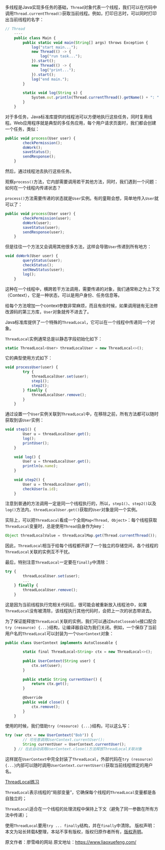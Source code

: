 


多线程是Java实现多任务的基础，`Thread`对象代表一个线程，我们可以在代码中调用`Thread.currentThread()`获取当前线程。例如，打印日志时，可以同时打印出当前线程的名字：


```js 
// Thread
    ----
    public class Main {
        public static void main(String[] args) throws Exception {
            log("start main...");
            new Thread(() -> {
                log("run task...");
            }).start();
            new Thread(() -> {
                log("print...");
            }).start();
            log("end main.");
        }
    
        static void log(String s) {
            System.out.println(Thread.currentThread().getName() + ": " + s);
        }
    }
```

对于多任务，Java标准库提供的线程池可以方便地执行这些任务，同时复用线程。Web应用程序就是典型的多任务应用，每个用户请求页面时，我们都会创建一个任务，类似：


```js 
public void process(User user) {
        checkPermission();
        doWork();
        saveStatus();
        sendResponse();
    }
```

然后，通过线程池去执行这些任务。

观察`process()`方法，它内部需要调用若干其他方法，同时，我们遇到一个问题：如何在一个线程内传递状态？

`process()`方法需要传递的状态就是`User`实例。有的童鞋会想，简单地传入`User`就可以了：

```js 
public void process(User user) {
        checkPermission(user);
        doWork(user);
        saveStatus(user);
        sendResponse(user);
    }
```

但是往往一个方法又会调用其他很多方法，这样会导致`User`传递到所有地方：


```js 
void doWork(User user) {
        queryStatus(user);
        checkStatus();
        setNewStatus(user);
        log();
    }
```

这种在一个线程中，横跨若干方法调用，需要传递的对象，我们通常称之为上下文（Context），它是一种状态，可以是用户身份、任务信息等。

给每个方法增加一个context参数非常麻烦，而且有些时候，如果调用链有无法修改源码的第三方库，`User`对象就传不进去了。

Java标准库提供了一个特殊的`ThreadLocal`，它可以在一个线程中传递同一个对象。

`ThreadLocal`实例通常总是以静态字段初始化如下：

```js 
static ThreadLocal<User> threadLocalUser = new ThreadLocal<>();
```

它的典型使用方式如下：


```js 
void processUser(user) {
        try {
            threadLocalUser.set(user);
            step1();
            step2();
        } finally {
            threadLocalUser.remove();
        }
    }
```

通过设置一个`User`实例关联到`ThreadLocal`中，在移除之前，所有方法都可以随时获取到该`User`实例：


```js 
void step1() {
        User u = threadLocalUser.get();
        log();
        printUser();
    }
    
    void log() {
        User u = threadLocalUser.get();
        println(u.name);
    }
    
    void step2() {
        User u = threadLocalUser.get();
        checkUser(u.id);
    }
```

注意到普通的方法调用一定是同一个线程执行的，所以，`step1()`、`step2()`以及`log()`方法内，`threadLocalUser.get()`获取的`User`对象是同一个实例。

实际上，可以把`ThreadLocal`看成一个全局`Map<Thread, Object>`：每个线程获取`ThreadLocal`变量时，总是使用`Thread`自身作为key：

```js 
Object threadLocalValue = threadLocalMap.get(Thread.currentThread());
```

因此，`ThreadLocal`相当于给每个线程都开辟了一个独立的存储空间，各个线程的`ThreadLocal`关联的实例互不干扰。

最后，特别注意`ThreadLocal`一定要在`finally`中清除：

```js 
try {
        threadLocalUser.set(user);
        ...
    } finally {
        threadLocalUser.remove();
    }
```

这是因为当前线程执行完相关代码后，很可能会被重新放入线程池中，如果`ThreadLocal`没有被清除，该线程执行其他代码时，会把上一次的状态带进去。

为了保证能释放`ThreadLocal`关联的实例，我们可以通过`AutoCloseable`接口配合`try (resource) {...}`结构，让编译器自动为我们关闭。例如，一个保存了当前用户名的`ThreadLocal`可以封装为一个`UserContext`对象：

```js 
public class UserContext implements AutoCloseable {
    
        static final ThreadLocal<String> ctx = new ThreadLocal<>();
    
        public UserContext(String user) {
            ctx.set(user);
        }
    
        public static String currentUser() {
            return ctx.get();
        }
    
        @Override
        public void close() {
            ctx.remove();
        }
    }
```

使用的时候，我们借助`try (resource) {...}`结构，可以这么写：


```js 
try (var ctx = new UserContext("Bob")) {
        // 可任意调用UserContext.currentUser():
        String currentUser = UserContext.currentUser();
    } // 在此自动调用UserContext.close()方法释放ThreadLocal关联对象
```

这样就在`UserContext`中完全封装了`ThreadLocal`，外部代码在`try (resource) {...}`内部可以随时调用`UserContext.currentUser()`获取当前线程绑定的用户名。

[ThreadLocal练习](https://gitee.com/liaoxuefeng/learn-java/raw/master/practices/Java%E6%95%99%E7%A8%8B/130.%E5%A4%9A%E7%BA%BF%E7%A8%8B.1255943750561472/200.%E4%BD%BF%E7%94%A8ThreadLocal.1306581251653666/thread-threadlocal.zip)

`ThreadLocal`表示线程的“局部变量”，它确保每个线程的`ThreadLocal`变量都是各自独立的；

`ThreadLocal`适合在一个线程的处理流程中保持上下文（避免了同一参数在所有方法中传递）；

使用`ThreadLocal`要用`try ... finally`结构，并在`finally`中清除。
版权声明：本文为站长转载&整理，本站不享有版权，版权归原作者所有，[版权声明](https://gitee.com/hezhiyuan007/java-notes/raw/master/disclaimer.md)。




原文作者：廖雪峰的网站 原文地址：https://www.liaoxuefeng.com/